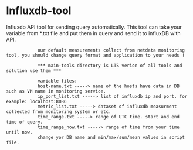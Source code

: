 # Influxdb-tool
Influxdb API tool for sending query automatically.
This tool can take your variable from *.txt file and put them in query and send it to influxDB with API.

                our default measurements collect from netdata monitoring tool, you should change query format and application to your needs !
                
                *** main-tools directory is LTS verion of all tools and solution use them ***
               
                variable files:               
                host-name.txt -----> name of the hosts have data in DB such as VM name in monitoring service.
                ip_port_list.txt -----> list of influxdb ip and port. for example: localhost:8086
                metric_list.txt -----> dataset of influxdb measurment collected from monitoring system or etc.
                time_range.txt -----> range of UTC time. start and end time of query.
                time_range_now.txt -----> range of time from your time until now.
                change yor DB name and min/max/sum/mean values in script file.
